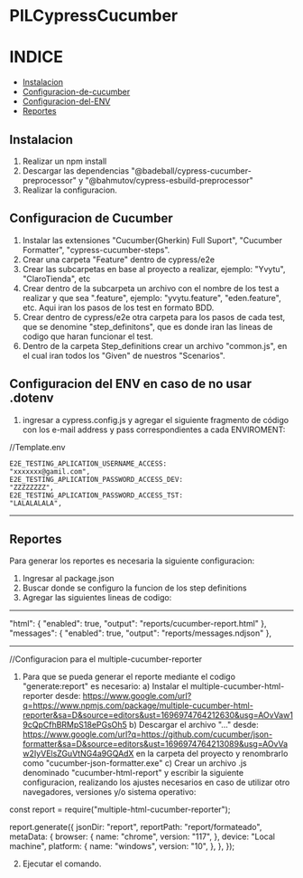 # PILCypressCucumber

# INDICE

- [Instalacion](#instalacion)
- [Configuracion-de-cucumber](#configuracion-de-cucumber)
- [Configuracion-del-ENV](#configuracion-del-env-en-caso-de-no-usar-dotenv)
- [Reportes](#reportes)

## Instalacion

1. Realizar un npm install
2. Descargar las dependencias "@badeball/cypress-cucumber-preprocessor" y "@bahmutov/cypress-esbuild-preprocessor"
3. Realizar la configuracion.

## Configuracion de Cucumber

1. Instalar las extensiones "Cucumber(Gherkin) Full Suport", "Cucumber Formatter", "cypress-cucumber-steps".
2. Crear una carpeta "Feature" dentro de cypress/e2e
3. Crear las subcarpetas en base al proyecto a realizar, ejemplo: "Yvytu", "ClaroTienda", etc
4. Crear dentro de la subcarpeta un archivo con el nombre de los test a realizar y que sea ".feature", ejemplo: "yvytu.feature", "eden.feature", etc. Aqui iran los pasos de los test en formato BDD.
5. Crear dentro de cypress/e2e otra carpeta para los pasos de cada test, que se denomine "step_definitons", que es donde iran las lineas de codigo que haran funcionar el test.
6. Dentro de la carpeta Step_definitions crear un archivo "common.js", en el cual iran todos los "Given" de nuestros "Scenarios".

## Configuracion del ENV en caso de no usar .dotenv

1. ingresar a cypress.config.js y agregar el siguiente fragmento de código con los e-mail address y pass correspondientes a cada ENVIROMENT:

//Template.env

    E2E_TESTING_APLICATION_USERNAME_ACCESS:
    "xxxxxxx@gamil.com",
    E2E_TESTING_APLICATION_PASSWORD_ACCESS_DEV:
    "ZZZZZZZZ",
    E2E_TESTING_APLICATION_PASSWORD_ACCESS_TST:
    "LALALALALA",

---

## Reportes

Para generar los reportes es necesaria la siguiente configuracion:

1. Ingresar al package.json
2. Buscar donde se configuro la funcion de los step definitions
3. Agregar las siguientes lineas de codigo:

---

"html": {
"enabled": true,
"output": "reports/cucumber-report.html"
},
"messages": {
"enabled": true,
"output": "reports/messages.ndjson"
},

---

//Configuracion para el multiple-cucumber-reporter

1. Para que se pueda generar el reporte mediante el codigo "generate:report" es necesario:
   a) Instalar el multiple-cucumber-html-reporter desde: https://www.google.com/url?q=https://www.npmjs.com/package/multiple-cucumber-html-reporter&sa=D&source=editors&ust=1696974764212630&usg=AOvVaw19cQpCfhBRMpS18ePGsOh5
   b) Descargar el archivo "..." desde: https://www.google.com/url?q=https://github.com/cucumber/json-formatter&sa=D&source=editors&ust=1696974764213089&usg=AOvVaw2IyVElsZGuVtNG4a9GQAdX en la carpeta del proyecto y renombrarlo como "cucumber-json-formatter.exe"
   c) Crear un archivo .js denominado "cucumber-html-report" y escribir la siguiente configuracion, realizando los ajustes necesarios en caso de utilizar otro navegadores, versiones y/o sistema operativo:

const report = require("multiple-html-cucumber-reporter");

report.generate({
jsonDir: "report",
reportPath: "report/formateado",
metaData: {
browser: {
name: "chrome",
version: "117",
},
device: "Local machine",
platform: {
name: "windows",
version: "10",
},
},
});

2. Ejecutar el comando.
